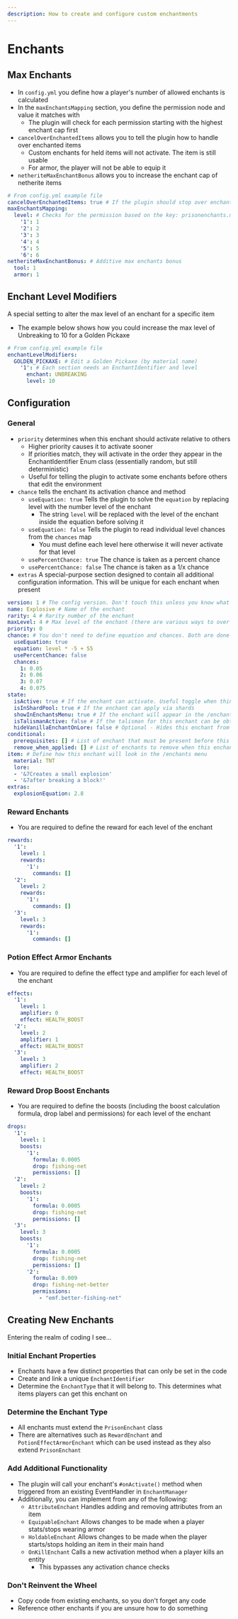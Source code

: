 ```yaml
---
description: How to create and configure custom enchantments
---
```


# Enchants

## Max Enchants

* In `config.yml` you define how a player's number of allowed enchants is calculated
* In the `maxEnchantsMapping` section, you define the permission node and value it matches with
  * The plugin will check for each permission starting with the highest enchant cap first
* `cancelOverEnchantedItems` allows you to tell the plugin how to handle over enchanted items
  * Custom enchants for held items will not activate. The item is still usable
  * For armor, the player will not be able to equip it
* `netheriteMaxEnchantBonus` allows you to increase the enchant cap of netherite items

```yaml
# From config.yml example file
cancelOverEnchantedItems: true # If the plugin should stop over enchanted tools and armor equipping
maxEnchantsMapping:
  level: # Checks for the permission based on the key: prisonenchants.maxenchants.{key}
    '1': 1
    '2': 2
    '3': 3
    '4': 4
    '5': 5
    '6': 6
netheriteMaxEnchantBonus: # Additive max enchants bonus
  tool: 1
  armor: 1
```

## Enchant Level Modifiers

A special setting to alter the max level of an enchant for a specific item

* The example below shows how you could increase the max level of Unbreaking to 10 for a Golden Pickaxe

```yaml
# From config.yml example file
enchantLevelModifiers:
  GOLDEN_PICKAXE: # Edit a Golden Pickaxe (by material name)
    '1': # Each section needs an EnchantIdentifier and level
      enchant: UNBREAKING
      level: 10
```

## Configuration

### **General**

* `priority` determines when this enchant should activate relative to others
  * Higher priority causes it to activate sooner
  * If priorities match, they will activate in the order they appear in the EnchantIdentifier Enum class (essentially random, but still deterministic)
  * Useful for telling the plugin to activate some enchants before others that edit the environment
* `chance` tells the enchant its activation chance and method
  * `useEquation: true` Tells the plugin to solve the `equation` by replacing level with the number level of the enchant
    * The string `level` will be replaced with the level of the enchant inside the equation before solving it
  * `useEquation: false` Tells the plugin to read individual level chances from the `chances` map
    * You must define each level here otherwise it will never activate for that level
  * `usePercentChance: true` The chance is taken as a percent chance
  * `usePercentChance: false` The chance is taken as a 1/x chance
* `extras` A special-purpose section designed to contain all additional configuration information. This will be unique for each enchant when present

```yaml
version: 1 # The config version. Don't touch this unless you know what you are doing
name: Explosive # Name of the enchant
rarity: 4 # Rarity number of the enchant
maxLevel: 4 # Max level of the enchant (there are various ways to over level)
priority: 0
chance: # You don't need to define equation and chances. Both are done here for the sake of a complete example
  useEquation: true
  equation: level * -5 + 55
  usePercentChance: false
  chances:
    1: 0.05
    2: 0.06
    3: 0.07
    4: 0.075
state:
  isActive: true # If the enchant can activate. Useful toggle when things go wrong
  isInShardPool: true # If the enchant can apply via shards
  showInEnchantsMenu: true # If the enchant will appear in the /enchants menu
  isTalismanActive: false # If the talisman for this enchant can be obtained (via admin commands)
  hideVanillaEnchantOnLore: false # Optional - Hides this enchant from the vanilla enchant lore
conditional:
  prerequisites: [] # List of enchant that must be present before this enchant can be applied
  remove_when_applied: [] # List of enchants to remove when this enchant is applied
item: # Define how this enchant will look in the /enchants menu
  material: TNT
  lore:
  - '&7Creates a small explosion'
  - '&7after breaking a block!'
extras:
  explosionEquation: 2.8
```

### **Reward Enchants**

* You are required to define the reward for each level of the enchant

```yaml
rewards:
  '1':
    level: 1
    rewards:
      '1':
        commands: []
  '2':
    level: 2
    rewards:
      '1':
        commands: []
  '3':
    level: 3
    rewards:
      '1':
        commands: []
```

### **Potion Effect Armor Enchants**

* You are required to define the effect type and amplifier for each level of the enchant

```yaml
effects:
  '1':
    level: 1
    amplifier: 0
    effect: HEALTH_BOOST
  '2':
    level: 2
    amplifier: 1
    effect: HEALTH_BOOST
  '3':
    level: 3
    amplifier: 2
    effect: HEALTH_BOOST
```

### **Reward Drop Boost Enchants**

* You are required to define the boosts (including the boost calculation formula, drop label and permissions) for each level of the enchant

```yaml
drops:
  '1':
    level: 1
    boosts:
      '1':
        formula: 0.0005
        drop: fishing-net
        permissions: []
  '2':
    level: 2
    boosts:
      '1':
        formula: 0.0005
        drop: fishing-net
        permissions: []
  '3':
    level: 3
    boosts:
      '1':
        formula: 0.0005
        drop: fishing-net
        permissions: []
      '2':
        formula: 0.009
        drop: fishing-net-better
        permissions:
          - "emf.better-fishing-net"
```

## Creating New Enchants

Entering the realm of coding I see...

### **Initial Enchant Properties**

* Enchants have a few distinct properties that can only be set in the code
* Create and link a unique `EnchantIdentifier`
* Determine the `EnchantType` that it will belong to. This determines what items players can get this enchant on

### **Determine the Enchant Type**

* All enchants must extend the `PrisonEnchant` class
* There are alternatives such as `RewardEnchant` and `PotionEffectArmorEnchant` which can be used instead as they also extend `PrisonEnchant`

### **Add Additional Functionality**

* The plugin will call your enchant's `#onActivate()` method when triggered from an existing EventHandler in `EnchantManager`
* Additionally, you can implement from any of the following:
  * `AttributeEnchant` Handles adding and removing attributes from an item
  * `EquipableEnchant` Allows changes to be made when a player stats/stops wearing armor
  * `HoldableEnchant` Allows changes to be made when the player starts/stops holding an item in their main hand
  * `OnKillEnchant` Calls a new activation method when a player kills an entity
    * This bypasses any activation chance checks

### **Don't Reinvent the Wheel**

* Copy code from existing enchants, so you don't forget any code
* Reference other enchants if you are unsure how to do something
